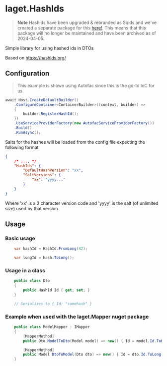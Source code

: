 # laget.HashIds
> **Note**
> Hashids have been upgraded & rebranded as Sqids and we've created a separate package for this [here!](https://github.com/laget-se/laget.Sqids). This means that this package will no longer be maintained and have been archived as of 2024-04-05.

Simple library for using hashed ids in DTOs

Based on https://hashids.org/

## Configuration
> This example is shown using Autofac since this is the go-to IoC for us.

```c#
await Host.CreateDefaultBuilder()
    .ConfigureContainer<ContainerBuilder>((context, builder) =>
    {
        builder.RegisterHashId();
    })
    .UseServiceProviderFactory(new AutofacServiceProviderFactory())
    .Build()
    .RunAsync();
```

Salts for the hashes will be loaded from the config file expecting the following format 
```json
{
    /* ..., */
    "HashIds": {
        "DefaultHashVersion": "xx",
        "SaltVersions": {
            "xx": "yyyy..."
        }
    }
}
```
Where 'xx' is a 2 character version code and 'yyyy' is the salt (of unlimited size) used by that version

## Usage

### Basic usage
```c#
    var hashId = HashId.FromLong(42);

    var longId = hash.ToLong();
```

### Usage in a class
```c#
    public class Dto 
    {
        public HashId Id { get; set; }
    }

    // Serializes to { Id: "somehash" }
```


### Example when used with the laget.Mapper nuget package
```c#
    public class ModelMapper : IMapper
    {
        [MapperMethod]
        public Dto ModelToDto(Model model) => new() { Id = model.Id.ToHashId() };

        [MapperMethod]
        public Model DtoToModel(Dto dto) => new() { Id = dto.Id.ToLong() };
    }
```
